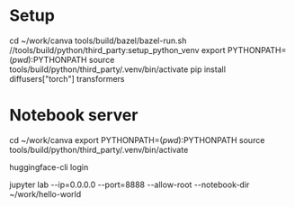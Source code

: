 
# Setup

cd ~/work/canva
tools/build/bazel/bazel-run.sh //tools/build/python/third_party:setup_python_venv
export PYTHONPATH=$(pwd):$PYTHONPATH
source tools/build/python/third_party/.venv/bin/activate
pip install diffusers["torch"] transformers

# Notebook server

cd ~/work/canva
export PYTHONPATH=$(pwd):$PYTHONPATH
source tools/build/python/third_party/.venv/bin/activate

huggingface-cli login

jupyter lab --ip=0.0.0.0 --port=8888 --allow-root --notebook-dir ~/work/hello-world

